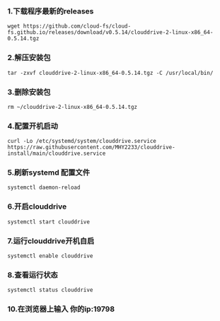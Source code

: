 ### 1.下载程序最新的releases

    wget https://github.com/cloud-fs/cloud-fs.github.io/releases/download/v0.5.14/clouddrive-2-linux-x86_64-0.5.14.tgz
### 2.解压安装包

    tar -zxvf clouddrive-2-linux-x86_64-0.5.14.tgz -C /usr/local/bin/
### 3.删除安装包

    rm ~/clouddrive-2-linux-x86_64-0.5.14.tgz
### 4.配置开机启动
    
    curl -Lo /etc/systemd/system/clouddrive.service https://raw.githubusercontent.com/MHY2233/clouddrive-install/main/clouddrive.service
### 5.刷新systemd 配置文件

    systemctl daemon-reload
### 6.开启clouddrive

    systemctl start clouddrive
### 7.运行clouddrive开机自启

    systemctl enable clouddrive
### 8.查看运行状态

    systemctl status clouddrive
### 10.在浏览器上输入 你的ip:19798
